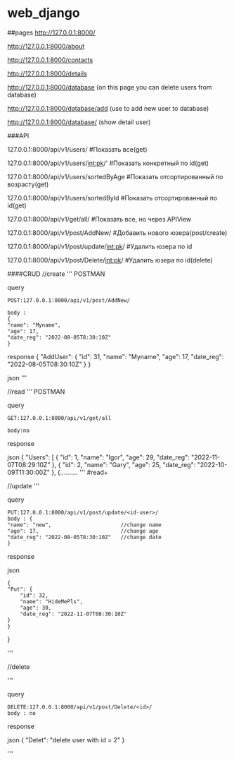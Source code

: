 # web_django

##pages
http://127.0.0.1:8000/

http://127.0.0.1:8000/about

http://127.0.0.1:8000/contacts

http://127.0.0.1:8000/details

http://127.0.0.1:8000/database     (on this page you can delete users from database)

http://127.0.0.1:8000/database/add (use to add new user to database)

http://127.0.0.1:8000/database/<id> (show detail user)


###API

127.0.0.1:8000/api/v1/users/                     #Показать все(get)

127.0.0.1:8000/api/v1/users/<int:pk>/'           #Показать конкретный по id(get)

127.0.0.1:8000/api/v1/users/sortedByAge          #Показать отсортированный по возрасту(get)

127.0.0.1:8000/api/v1/users/sortedById           #Показать отсортированный по id(get)

127.0.0.1:8000/api/v1/get/all/                   #Показать все, но через APIView

127.0.0.1:8000/api/v1/post/AddNew/               #Добавить нового юзера(post/create)

127.0.0.1:8000/api/v1/post/update/<int:pk>/	 #Удалить юзера по id

127.0.0.1:8000/api/v1/post/Delete/<int:pk>/      #Удалить юзера по id(delete)


####CRUD
//create
'''
POSTMAN

query

    POST:127.0.0.1:8000/api/v1/post/AddNew/
    
    body : 
    {
    "name": "Myname",
    "age": 17,
    "date_reg": "2022-08-05T8:30:10Z"
    }

response
    {
    "AddUser": {
        "id": 31,
        "name": "Myname",
        "age": 17,
        "date_reg": "2022-08-05T08:30:10Z"
    }
}

json
'''


//read
'''
POSTMAN

query

    GET:127.0.0.1:8000/api/v1/get/all
    
    body:no
    
response

json
{
    "Users": [
        {
            "id": 1,
            "name": "Igor",
            "age": 29,
            "date_reg": "2022-11-07T08:29:10Z"
        },
        {
            "id": 2,
            "name": "Gary",
            "age": 25,
            "date_reg": "2022-10-09T11:30:00Z"
        },
        {..........
'''
#read+


//update
'''

query

    PUT:127.0.0.1:8000/api/v1/post/update/<id-user>/
    body : {
    "name": "new",                      //change name
    "age": 17,                          //change age
    "date_reg": "2022-08-05T8:30:10Z"   //change date
    }

response

json

    {
    "Put": {
        "id": 32,
        "name": "HideMePls",
        "age": 30,
        "date_reg": "2022-11-07T08:30:10Z"
    }
    }
}

'''

//delete

'''

query

    DELETE:127.0.0.1:8000/api/v1/post/Delete/<id>/
    body : no
    
response

json
{
    "Delet": "delete user with id = 2"
}

'''
